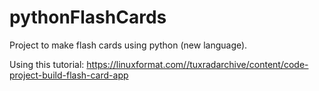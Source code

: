 # pythonFlashCards
Project to make flash cards using python (new language).

Using this tutorial: https://linuxformat.com//tuxradarchive/content/code-project-build-flash-card-app
